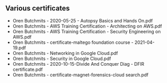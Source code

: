 ## Various certificates

* Oren Butchmits - 2020-05-25 - Autopsy Basics and Hands On.pdf
* Oren Butchmits - AWS Training Certification - Architecting on AWS.pdf
* Oren Butchmits - AWS Training Certification - Security Engineering on AWS.pdf
* Oren Butchmits - certificate-maltego foundation course - 2021-04-19.pdf
* Oren Butchmits - Networking in Google Cloud.pdf
* Oren Butchmits - Security in Google Cloud.pdf
* Oren Butchmits - 2020-10-15-Divide And Conquer Diag - DFIR certificate.pdf
* Oren Butchmits - certificate-magnet-forensics-cloud search.pdf
